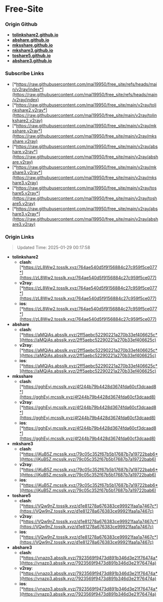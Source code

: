 # Free-Site

### Origin Github

- [**tolinkshare2.github.io**](https://github.com/tolinkshare2/tolinkshare2.github.io)
- [**abshare.github.io**](https://github.com/abshare/abshare.github.io)
- [**mksshare.github.io**](https://github.com/mksshare/mksshare.github.io)
- [**mkshare3.github.io**](https://github.com/mkshare3/mkshare3.github.io)
- [**toshare5.github.io**](https://github.com/toshare5/toshare5.github.io)
- [**abshare3.github.io**](https://github.com/abshare3/abshare3.github.io)

### Subscribe Links

- [*https://raw.githubusercontent.com/mai19950/free_site/refs/heads/main/v2ray/index*](https://raw.githubusercontent.com/mai19950/free_site/refs/heads/main/v2ray/index)
- [*https://raw.githubusercontent.com/mai19950/free_site/main/v2ray/tolinkshare2.v2ray*](https://raw.githubusercontent.com/mai19950/free_site/main/v2ray/tolinkshare2.v2ray)
- [*https://raw.githubusercontent.com/mai19950/free_site/main/v2ray/mksshare.v2ray*](https://raw.githubusercontent.com/mai19950/free_site/main/v2ray/mksshare.v2ray)
- [*https://raw.githubusercontent.com/mai19950/free_site/main/v2ray/abshare.v2ray*](https://raw.githubusercontent.com/mai19950/free_site/main/v2ray/abshare.v2ray)
- [*https://raw.githubusercontent.com/mai19950/free_site/main/v2ray/mkshare3.v2ray*](https://raw.githubusercontent.com/mai19950/free_site/main/v2ray/mkshare3.v2ray)
- [*https://raw.githubusercontent.com/mai19950/free_site/main/v2ray/toshare5.v2ray*](https://raw.githubusercontent.com/mai19950/free_site/main/v2ray/toshare5.v2ray)
- [*https://raw.githubusercontent.com/mai19950/free_site/main/v2ray/abshare3.v2ray*](https://raw.githubusercontent.com/mai19950/free_site/main/v2ray/abshare3.v2ray)

### Origin Links

> Updated Time: 2025-01-29 00:17:58

- **tolinkshare2**
  - **clash**: [*https://zL8Ww2.tosslk.xyz/764ae540d5f9156884c27c959f5ce077*](https://zL8Ww2.tosslk.xyz/764ae540d5f9156884c27c959f5ce077)
  - **v2ray**: [*https://zL8Ww2.tosslk.xyz/764ae540d5f9156884c27c959f5ce077*](https://zL8Ww2.tosslk.xyz/764ae540d5f9156884c27c959f5ce077)
  - **ios**: [*https://zL8Ww2.tosslk.xyz/764ae540d5f9156884c27c959f5ce077*](https://zL8Ww2.tosslk.xyz/764ae540d5f9156884c27c959f5ce077)
- **abshare**
  - **clash**: [*https://aMQiAs.absslk.xyz/2ff5aebc52290221a270b33ef406625c*](https://aMQiAs.absslk.xyz/2ff5aebc52290221a270b33ef406625c)
  - **v2ray**: [*https://aMQiAs.absslk.xyz/2ff5aebc52290221a270b33ef406625c*](https://aMQiAs.absslk.xyz/2ff5aebc52290221a270b33ef406625c)
  - **ios**: [*https://aMQiAs.absslk.xyz/2ff5aebc52290221a270b33ef406625c*](https://aMQiAs.absslk.xyz/2ff5aebc52290221a270b33ef406625c)
- **mksshare**
  - **clash**: [*https://gghEyj.mcsslk.xyz/4f244b79b4428d3674fda60cf3dcaad8*](https://gghEyj.mcsslk.xyz/4f244b79b4428d3674fda60cf3dcaad8)
  - **v2ray**: [*https://gghEyj.mcsslk.xyz/4f244b79b4428d3674fda60cf3dcaad8*](https://gghEyj.mcsslk.xyz/4f244b79b4428d3674fda60cf3dcaad8)
  - **ios**: [*https://gghEyj.mcsslk.xyz/4f244b79b4428d3674fda60cf3dcaad8*](https://gghEyj.mcsslk.xyz/4f244b79b4428d3674fda60cf3dcaad8)
- **mkshare3**
  - **clash**: [*https://jKuB5Z.mcsslk.xyz/79c05c352f67b5b17687b7a19722bab6*](https://jKuB5Z.mcsslk.xyz/79c05c352f67b5b17687b7a19722bab6)
  - **v2ray**: [*https://jKuB5Z.mcsslk.xyz/79c05c352f67b5b17687b7a19722bab6*](https://jKuB5Z.mcsslk.xyz/79c05c352f67b5b17687b7a19722bab6)
  - **ios**: [*https://jKuB5Z.mcsslk.xyz/79c05c352f67b5b17687b7a19722bab6*](https://jKuB5Z.mcsslk.xyz/79c05c352f67b5b17687b7a19722bab6)
- **toshare5**
  - **clash**: [*https://VQw9nZ.tosslk.xyz/d1e81278a676383ce99921faa1a7467c*](https://VQw9nZ.tosslk.xyz/d1e81278a676383ce99921faa1a7467c)
  - **v2ray**: [*https://VQw9nZ.tosslk.xyz/d1e81278a676383ce99921faa1a7467c*](https://VQw9nZ.tosslk.xyz/d1e81278a676383ce99921faa1a7467c)
  - **ios**: [*https://VQw9nZ.tosslk.xyz/d1e81278a676383ce99921faa1a7467c*](https://VQw9nZ.tosslk.xyz/d1e81278a676383ce99921faa1a7467c)
- **abshare3**
  - **clash**: [*https://vnazp3.absslk.xyz/7923569f9473d891b346d3e21f76474a*](https://vnazp3.absslk.xyz/7923569f9473d891b346d3e21f76474a)
  - **v2ray**: [*https://vnazp3.absslk.xyz/7923569f9473d891b346d3e21f76474a*](https://vnazp3.absslk.xyz/7923569f9473d891b346d3e21f76474a)
  - **ios**: [*https://vnazp3.absslk.xyz/7923569f9473d891b346d3e21f76474a*](https://vnazp3.absslk.xyz/7923569f9473d891b346d3e21f76474a)
